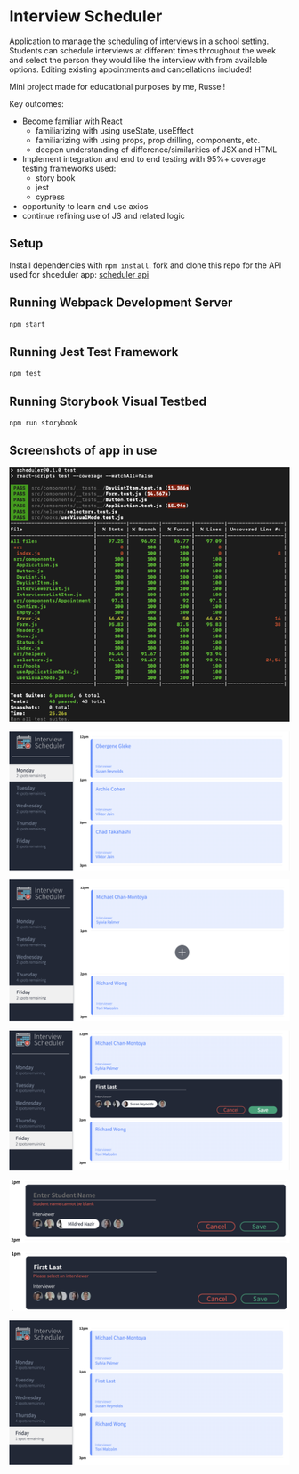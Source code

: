 # Interview Scheduler

  Application to manage the scheduling of interviews in a school setting. Students can schedule interviews at different times throughout the week and select the person they would like the interview with from available options. Editing existing appointments and cancellations included!

  Mini project made for educational purposes by me, Russel!
  
  Key outcomes:
  - Become familiar with React
    - familiarizing with using useState, useEffect
    - familiarizing with using props, prop drilling, components, etc.
    - deepen understanding of difference/similarities of JSX and HTML
  - Implement integration and end to end testing with 95%+ coverage
    testing frameworks used:
      - story book
      - jest
      - cypress
  - opportunity to learn and use axios
  - continue refining use of JS and related logic


## Setup

Install dependencies with `npm install`.
fork and clone this repo for the API used for shceduler app: [scheduler api](https://github.com/Bohjaangles/scheduler-api)

## Running Webpack Development Server

```sh
npm start
```

## Running Jest Test Framework

```sh
npm test
```

## Running Storybook Visual Testbed

```sh
npm run storybook
```
## Screenshots of app in use

!['Highlighting testing coverage report'](https://github.com/Bohjaangles/scheduler/blob/master/public/images/testing-coverage-report.png)

!['Default view when app is opened'](https://github.com/Bohjaangles/scheduler/blob/master/public/images/Monday-with-appts.png)

!['Switched from Monday to Friday and there is an empty appointment slot'](https://github.com/Bohjaangles/scheduler/blob/master/public/images/empty-spot-for-appt.png)

!['Selected that empty spot and entering in the input fields'](https://github.com/Bohjaangles/scheduler/blob/master/public/images/new-appointment-creation.png)

!['Error handling for appointment creation, if users tries to submit without entering in a name'](https://github.com/Bohjaangles/scheduler/blob/master/public/images/useful-error-1.png)

!['Error handling for appointment creation, if users tries to submit without selecting an interviewer'](https://github.com/Bohjaangles/scheduler/blob/master/public/images/useful-error-2.png)

!['Completed appointment posted'](https://github.com/Bohjaangles/scheduler/blob/master/public/images/new-appt-completed.png)